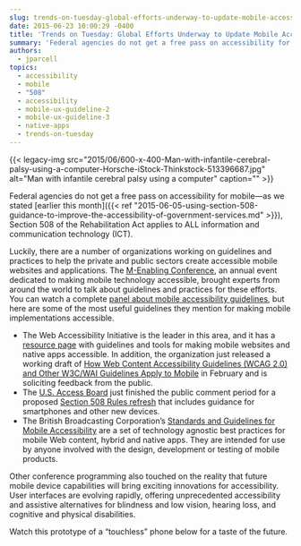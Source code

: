 ```yaml
---
slug: trends-on-tuesday-global-efforts-underway-to-update-mobile-accessibility-guidelines
date: 2015-06-23 10:00:29 -0400
title: 'Trends on Tuesday: Global Efforts Underway to Update Mobile Accessibility Guidelines'
summary: 'Federal agencies do not get a free pass on accessibility for mobile&mdash;as we stated earlier this month, Section 508 of the Rehabilitation Act applies to ALL information and communication technology (ICT). Luckily, there are a number of organizations working on guidelines and practices to help the private and public sectors create accessible mobile websites and'
authors:
  - jparcell
topics:
  - accessibility
  - mobile
  - "508"
  - accessibility
  - mobile-ux-guideline-2
  - mobile-ux-guideline-3
  - native-apps
  - trends-on-tuesday
---
```


{{< legacy-img src="2015/06/600-x-400-Man-with-infantile-cerebral-palsy-using-a-computer-Horsche-iStock-Thinkstock-513396687.jpg" alt="Man with infantile cerebral palsy using a computer" caption="" >}} 

Federal agencies do not get a free pass on accessibility for mobile—as we stated [earlier this month]({{< ref "2015-06-05-using-section-508-guidance-to-improve-the-accessibility-of-government-services.md" >}}), Section 508 of the Rehabilitation Act applies to ALL information and communication technology (ICT).

Luckily, there are a number of organizations working on guidelines and practices to help the private and public sectors create accessible mobile websites and applications. The [M-Enabling Conference](http://www.m-enabling.com/), an annual event dedicated to making mobile technology accessible, brought experts from around the world to talk about guidelines and practices for these efforts. You can watch a complete [panel about mobile accessibility guidelines](http://www.webable.tv/Events/M_Enabling_Summit_2015/TabId/1199/VideoId/1576/Policies--Standards-Standards--Guidelines-For-Accessible-Mobile-Devices.aspx), but here are some of the most useful guidelines they mention for making mobile implementations accessible.

  * The Web Accessibility Initiative is the leader in this area, and it has a [resource page](http://www.w3.org/TR/mobile-accessibility-mapping/) with guidelines and tools for making mobile websites and native apps accessible. In addition, the organization just released a working draft of [How Web Content Accessibility Guidelines (WCAG 2.0) and Other W3C/WAI Guidelines Apply to Mobile](http://www.w3.org/TR/mobile-accessibility-mapping/) in February and is soliciting feedback from the public.
  * The [U.S. Access Board](http://www.access-board.gov/) just finished the public comment period for a proposed [Section 508 Rules refresh](http://www.access-board.gov/guidelines-and-standards/communications-and-it/about-the-ict-refresh/proposed-rule/ii-executive-summary) that includes guidance for smartphones and other new devices.
  * The British Broadcasting Corporation’s [Standards and Guidelines for Mobile Accessibility](http://www.bbc.co.uk/guidelines/futuremedia/accessibility/mobile/about) are a set of technology agnostic best practices for mobile Web content, hybrid and native apps. They are intended for use by anyone involved with the design, development or testing of mobile products.

Other conference programming also touched on the reality that future mobile device capabilities will bring exciting innovations for accessibility. User interfaces are evolving rapidly, offering unprecedented accessibility and assistive alternatives for blindness and low vision, hearing loss, and cognitive and physical disabilities.

Watch this prototype of a “touchless” phone below for a taste of the future.



 